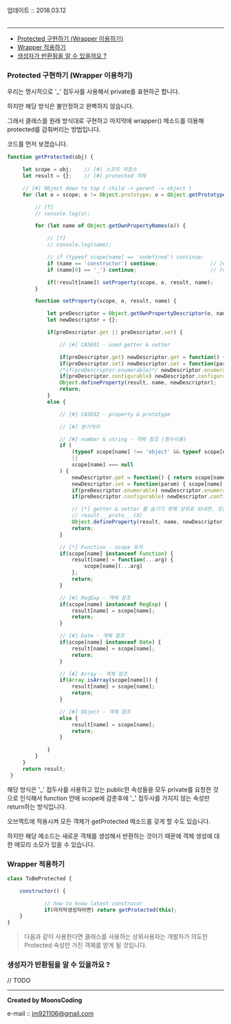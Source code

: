 
<div class="pull-right">  업데이트 :: 2018.03.12 </div><br>

---

<!-- @import "[TOC]" {cmd="toc" depthFrom=1 depthTo=6 orderedList=false} -->
<!-- code_chunk_output -->

* [Protected 구현하기 (Wrapper 이용하기)](#protected-구현하기-wrapper-이용하기)
* [Wrapper 적용하기](#wrapper-적용하기)
* [생성자가 반환됨을 알 수 있을까요 ?](#생성자가-반환됨을-알-수-있을까요)

<!-- /code_chunk_output -->


### Protected 구현하기 (Wrapper 이용하기)

우리는 명시적으로 '\_' 접두사를 사용해서 private를 표현하곤 합니다.

하지만 해당 방식은 불안정하고 완벽하지 않습니다.

그래서 클래스를 원래 방식대로 구현하고 마지막에 wrapper() 메소드를 이용해 protected를 감춰버리는 방법입니다.

코드를 먼저 보겠습니다.

```js
function getProtected(obj) {

	 let scope = obj;    // [#] 스코프 저장소
	 let result = {};    // [#] protected 객체

	 // [#] Object down to top ( child -> parent -> object )
	 for (let o = scope; o != Object.prototype; o = Object.getPrototypeOf(o)) {

		 // [T]
		 // console.log(o);

		 for (let name of Object.getOwnPropertyNames(o)) {

			 // [T]
			 // console.log(name);

			 // if (typeof scope[name] == 'undefined') continue;
			 if (name == 'constructor') continue;                 // [#] 생성자 제외
			 if (name[0] == '_') continue;                        // [#] '_' protected 제외

			 if(!result[name]) setProperty(scope, o, result, name);
		 }

		 function setProperty(scope, o, result, name) {

			 let preDescriptor = Object.getOwnPropertyDescriptor(o, name);
			 let newDescriptor = {};

			 if(preDescriptor.get || preDescriptor.set) {

				 // [#] CASE01 - used getter & setter

				 if(preDescriptor.get) newDescriptor.get = function() { return scope[name]; };
				 if(preDescriptor.set) newDescriptor.set = function(param) { scope[name] = param; };
				 /*if(preDescriptor.enumerable)*/ newDescriptor.enumerable = true;
				 if(preDescriptor.configurable) newDescriptor.configurable = true;
				 Object.defineProperty(result, name, newDescriptor);
				 return;
			 }
			 else {

				 // [#] CASE02 - property & prototype

				 // [#] 분기처리

				 // [#] number & string - 객체 참조 (함수이용)
				 if (
					 (typeof scope[name] !== 'object' && typeof scope[name] !== 'function')
					 ||
					 scope[name] === null
				 ) {
					 newDescriptor.get = function() { return scope[name]; };
					 newDescriptor.set = function(param) { scope[name] = param; };
					 if(preDescriptor.enumerable) newDescriptor.enumerable = true;
					 if(preDescriptor.configurable) newDescriptor.configurable = true;

					 // [*] getter & setter 를 숨기기 위해 상위로 보내면, 모든 객체에서 getter & setter 를 상속 받게 됩니다.
					 // result.__proto__ (X)
					 Object.defineProperty(result, name, newDescriptor);
					 return;
				 }

				 // [*] Function - scope 유지
				 if(scope[name] instanceof Function) {
					 result[name] = function(...arg) {
						 scope[name](...arg)
					 };
					 return;
				 }

				 // [#] RegExp - 객체 참조
				 if(scope[name] instanceof RegExp) {
					 result[name] = scope[name];
					 return;
				 }

				 // [#] Date - 객체 참조
				 if(scope[name] instanceof Date) {
					 result[name] = scope[name];
					 return;
				 }

				 // [#] Array - 객체 참조
				 if(Array.isArray(scope[name])) {
					 result[name] = scope[name];
					 return;
				 }

				 // [#] Object - 객체 참조
				 else {
					 result[name] = scope[name];
					 return;
				 }

			 }
		 }
	 }
	 return result;
 }
```

해당 방식은 '\_' 접두사를 사용하고 있는 public한 속성들을 모두 private를 요청한 것으로 인식해서 function 안에 scope에 감춘후에 '\_' 접두사를 가지지 않는 속성만 return하는 방식입니다.

오브젝트에 적용시켜 모든 객체가 getProtected 메소드를 갖게 할 수도 있습니다.

하지만 해당 메소드는 새로운 객체를 생성해서 반환하는 것이기 때문에 객체 생성에 대한 메모리 소모가 있을 수 있습니다.

### Wrapper 적용하기

```js
class ToBeProtected {

	constructor() {

			// how to know latest construcor
			if(마지막생성자라면) return getProtected(this);
	}
}
```

> 다음과 같이 사용한다면 클래스를 사용하는 상위사용자는
> 개발자가 의도한 Protected 속성만 가진 객체를 받게 될 것입니다.

### 생성자가 반환됨을 알 수 있을까요 ?

// TODO

---

**Created by MoonsCoding**

e-mail :: jm921106@gmail.com
